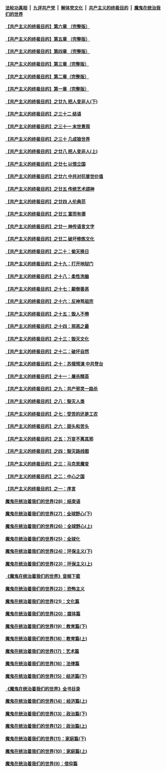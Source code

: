 ####  [法轮功真相](../../../../basic/blob/master/README.md?t=04222131) &nbsp;|&nbsp; [九评共产党](../../../../9ping.md/blob/master/README.md?t=04222131) &nbsp;|&nbsp; [解体党文化](../../../../jtdwh.md/blob/master/README.md?t=04222131)  &nbsp;|&nbsp; [共产主义的终极目的](../../../../gczydzjmd.md/blob/master/README.md?t=04222131) &nbsp;|&nbsp; [魔鬼在统治我们的世界](../../../../mgztzwmdsj.md/blob/master/README.md?t=04222131) 

#### [【共产主义的终极目的】第六章 （完整版）](../pages/nsc422/n11428913.md?t=04222131) 

#### [【共产主义的终极目的】第五章 （完整版）](../pages/nsc422/n11428912.md?t=04222131) 

#### [【共产主义的终极目的】第四章 （完整版）](../pages/nsc422/n11428907.md?t=04222131) 

#### [【共产主义的终极目的】第三章（完整版）](../pages/nsc422/n11428848.md?t=04222131) 

#### [【共产主义的终极目的】第二章（完整版）](../pages/nsc422/n11428831.md?t=04222131) 

#### [【共产主义的终极目的】第一章（完整版）](../pages/nsc422/n11417651.md?t=04222131) 

#### [【共产主义的终极目的】之廿九 把人变非人(下)](../pages/nsc422/n11344140.md?t=04222131) 

#### [【共产主义的终极目的】之三十二 结语](../pages/nsc422/n11360535.md?t=04222131) 

#### [【共产主义的终极目的】之三十一 末世景观](../pages/nsc422/n11351129.md?t=04222131) 

#### [【共产主义的终极目的】之三十 几成狼世界](../pages/nsc422/n11348280.md?t=04222131) 

#### [【共产主义的终极目的】之廿八 把人变非人(上)](../pages/nsc422/n11340492.md?t=04222131) 

#### [【共产主义的终极目的】之廿七 以恨立国](../pages/nsc422/n11336944.md?t=04222131) 

#### [【共产主义的终极目的】之廿六 中共对抗普世价值](../pages/nsc422/n11324785.md?t=04222131) 

#### [【共产主义的终极目的】之廿五 传统艺术颂神](../pages/nsc422/n11296396.md?t=04222131) 

#### [【共产主义的终极目的】之廿四 人伦典范](../pages/nsc422/n11296397.md?t=04222131) 

#### [【共产主义的终极目的】之廿三 富而有德](../pages/nsc422/n11283598.md?t=04222131) 

#### [【共产主义的终极目的】之廿一 神传语言文字](../pages/nsc422/n11263265.md?t=04222131) 

#### [【共产主义的终极目的】之廿二 破坏修炼文化](../pages/nsc422/n11245728.md?t=04222131) 

#### [【共产主义的终极目的】之二十：偷天换日](../pages/nsc422/n11238846.md?t=04222131) 

#### [【共产主义的终极目的】之十九：打开地狱门](../pages/nsc422/n11206376.md?t=04222131) 

#### [【共产主义的终极目的】之十八：柔性洗脑](../pages/nsc422/n11199994.md?t=04222131) 

#### [【共产主义的终极目的】之十七：颠倒善恶](../pages/nsc422/n11179782.md?t=04222131) 

#### [【共产主义的终极目的】之十六：反神骂祖宗](../pages/nsc422/n11166798.md?t=04222131) 

#### [【共产主义的终极目的】之十五：毁人不倦](../pages/nsc422/n11166792.md?t=04222131) 

#### [【共产主义的终极目的】之十四：邪恶之最](../pages/nsc422/n11150249.md?t=04222131) 

#### [【共产主义的终极目的】之十三：毁灭文化](../pages/nsc422/n11135227.md?t=04222131) 

#### [【共产主义的终极目的】之十二：破坏自然](../pages/nsc422/n11135214.md?t=04222131) 

#### [【共产主义的终极目的】之十：苏俄预演 中共登台](../pages/nsc422/n11118424.md?t=04222131) 

#### [【共产主义的终极目的】之十一：屠杀精英](../pages/nsc422/n11118442.md?t=04222131) 

#### [【共产主义的终极目的】之九：共产邪灵一路杀](../pages/nsc422/n11114139.md?t=04222131) 

#### [【共产主义的终极目的】之八：毁灭人类](../pages/nsc422/n11108503.md?t=04222131) 

#### [【共产主义的终极目的】之七：受苦的还是工农](../pages/nsc422/n11101809.md?t=04222131) 

#### [【共产主义的终极目的】之六：甜头和苦头](../pages/nsc422/n11096971.md?t=04222131) 

#### [【共产主义的终极目的】之五：万变不离其邪](../pages/nsc422/n11091285.md?t=04222131) 

#### [【共产主义的终极目的】之四：毁灭路线图](../pages/nsc422/n11086284.md?t=04222131) 

#### [【共产主义的终极目的】之三：马克思魔变](../pages/nsc422/n11061941.md?t=04222131) 

#### [【共产主义的终极目的】之二：中心之国](../pages/nsc422/n11047728.md?t=04222131) 

#### [【共产主义的终极目的】之一：序言](../pages/nsc422/n11086077.md?t=04222131) 

#### [魔鬼在统治着我们的世界(28)：结束语](../pages/nsc422/n10936246.md?t=04222131) 

#### [魔鬼在统治着我们的世界(27)：全球野心(下)](../pages/nsc422/n10928319.md?t=04222131) 

#### [魔鬼在统治着我们的世界(26)：全球野心(上)](../pages/nsc422/n10900318.md?t=04222131) 

#### [魔鬼在统治着我们的世界(25)：全球化](../pages/nsc422/n10788205.md?t=04222131) 

#### [魔鬼在统治着我们的世界(24)：环保主义(下)](../pages/nsc422/n10695307.md?t=04222131) 

#### [魔鬼在统治着我们的世界(23)：环保主义(上)](../pages/nsc422/n10688613.md?t=04222131) 

#### [《魔鬼在统治着我们的世界》音频下载](../pages/nsc422/n10635553.md?t=04222131) 

#### [魔鬼在统治着我们的世界(22)：恐怖主义](../pages/nsc422/n10614727.md?t=04222131) 

#### [魔鬼在统治着我们的世界(21)：文化篇](../pages/nsc422/n10597706.md?t=04222131) 

#### [魔鬼在统治着我们的世界(20)：媒体篇](../pages/nsc422/n10586579.md?t=04222131) 

#### [魔鬼在统治着我们的世界(19)：教育篇(下)](../pages/nsc422/n10564808.md?t=04222131) 

#### [魔鬼在统治着我们的世界(18)：教育篇(上)](../pages/nsc422/n10526970.md?t=04222131) 

#### [魔鬼在统治着我们的世界(17)：艺术篇](../pages/nsc422/n10499093.md?t=04222131) 

#### [魔鬼在统治着我们的世界(16)：法律篇](../pages/nsc422/n10485969.md?t=04222131) 

#### [魔鬼在统治着我们的世界(15)：经济篇(下)](../pages/nsc422/n10469975.md?t=04222131) 

#### [《魔鬼在统治着我们的世界》全书目录](../pages/nsc422/n10464261.md?t=04222131) 

#### [魔鬼在统治着我们的世界(14)：经济篇(上)](../pages/nsc422/n10457370.md?t=04222131) 

#### [魔鬼在统治着我们的世界(13)：政治篇(下)](../pages/nsc422/n10448270.md?t=04222131) 

#### [魔鬼在统治着我们的世界(12)：政治篇(上)](../pages/nsc422/n10444576.md?t=04222131) 

#### [魔鬼在统治着我们的世界(11)：家庭篇(下)](../pages/nsc422/n10440961.md?t=04222131) 

#### [魔鬼在统治着我们的世界(10)：家庭篇(上)](../pages/nsc422/n10435448.md?t=04222131) 

#### [魔鬼在统治着我们的世界(9)：信仰篇](../pages/nsc422/n10432159.md?t=04222131) 


